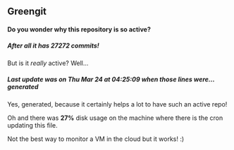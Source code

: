 ## Greengit

#### Do you wonder why this repository is so active?

##### After all it has 27272 commits!

But is it *really* active? Well...

##### Last update was on Thu Mar 24 at 04:25:09 when those lines were... generated

Yes, generated, because it certainly helps a lot to have such an active repo!

Oh and there was **27%** disk usage on the machine
where there is the cron updating this file.

Not the best way to monitor a VM in the cloud but it works! :)
